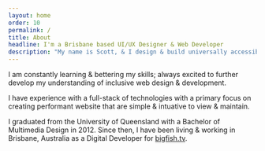 ```yaml
---
layout: home
order: 10
permalink: /
title: About
headline: I'm a Brisbane based UI/UX Designer & Web Developer
description: "My name is Scott, & I design & build universally accessible, performant, & responsive web interfaces."
---
```


I am constantly learning & bettering my skills; always excited to further develop my understanding of inclusive web design & development.

I have experience with a full-stack of technologies with a primary focus on creating performant website that are simple & intuative to view & maintain.

I graduated from the University of Queensland with a Bachelor of Multimedia Design in 2012. Since then, I have been living & working in Brisbane, Australia as a Digital Developer for [bigfish.tv](http://bigfish.tv).